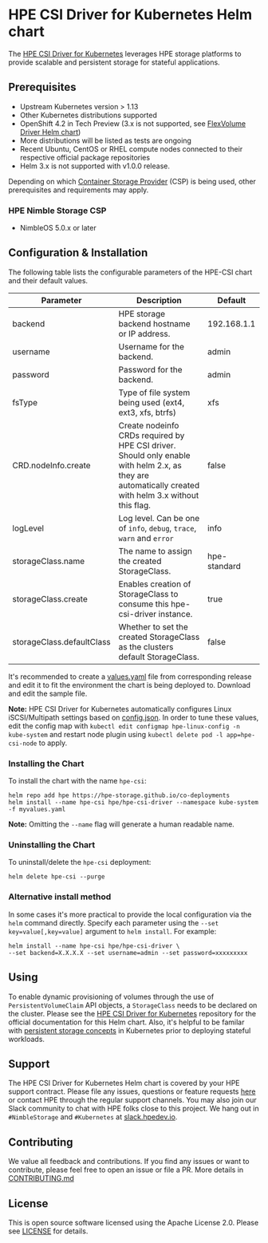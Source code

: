 
# HPE CSI Driver for Kubernetes Helm chart
The [HPE CSI Driver for Kubernetes](https://github.com/hpe-storage/csi-driver) leverages HPE storage platforms to provide scalable and persistent storage for stateful applications.

## Prerequisites

- Upstream Kubernetes version > 1.13
- Other Kubernetes distributions supported
- OpenShift 4.2 in Tech Preview (3.x is not supported, see [FlexVolume Driver Helm chart](https://github.com/hpe-storage/co-deployments/tree/master/helm/charts/hpe-flexvolume-driver))
- More distributions will be listed as tests are ongoing
- Recent Ubuntu, CentOS or RHEL compute nodes connected to their respective official package repositories
- Helm 3.x is not supported with v1.0.0 release.

Depending on which [Container Storage Provider](https://github.com/hpe-storage/container-storage-provider) (CSP) is being used, other prerequisites and requirements may apply.

### HPE Nimble Storage CSP
- NimbleOS 5.0.x or later

## Configuration & Installation
The following table lists the configurable parameters of the HPE-CSI chart and their default values.

|  Parameter                |  Description                                                |  Default    |
|---------------------------|-------------------------------------------------------------|-------------|
| backend                   | HPE storage backend hostname or IP address.                 | 192.168.1.1 |
| username                  | Username for the backend.                                   | admin       |
| password                  | Password for the backend.                                   | admin       |
| fsType                    | Type of file system being used (ext4, ext3, xfs, btrfs)     | xfs         |
| CRD.nodeInfo.create       | Create nodeinfo CRDs required by HPE CSI driver. Should only enable with helm 2.x, as they are automatically created with helm 3.x without this flag.                  | false        |
| logLevel             | Log level. Can be one of `info`, `debug`, `trace`, `warn` and `error`                                        | info         |
| storageClass.name  | The name to assign the created StorageClass.                                          | hpe-standard |
| storageClass.create | Enables creation of StorageClass to consume this hpe-csi-driver instance.                              | true        |
| storageClass.defaultClass | Whether to set the created StorageClass as the clusters default StorageClass.                                | false       |

It's recommended to create a [values.yaml](https://github.com/hpe-storage/co-deployments/blob/master/helm/charts/values/csi-driver) file from corresponding release and edit it to fit the environment the chart is being deployed to. Download and edit the sample file.

**Note:** HPE CSI Driver for Kubernetes automatically configures Linux iSCSI/Multipath settings based on [config.json](https://raw.githubusercontent.com/hpe-storage/co-deployments/master/helm/charts/hpe-csi-driver/files/config.json). In order to tune these values, edit the config map with `kubectl edit configmap hpe-linux-config -n kube-system` and restart node plugin using `kubectl delete pod -l app=hpe-csi-node` to apply.

### Installing the Chart
To install the chart with the name `hpe-csi`:

```
helm repo add hpe https://hpe-storage.github.io/co-deployments
helm install --name hpe-csi hpe/hpe-csi-driver --namespace kube-system -f myvalues.yaml
```

**Note:** Omitting the `--name` flag will generate a human readable name.

### Uninstalling the Chart
To uninstall/delete the `hpe-csi` deployment:

```
helm delete hpe-csi --purge
```

### Alternative install method
In some cases it's more practical to provide the local configuration via the `helm` command directly. Specify each parameter using the `--set key=value[,key=value]` argument to `helm install`. For example:

```
helm install --name hpe-csi hpe/hpe-csi-driver \
--set backend=X.X.X.X --set username=admin --set password=xxxxxxxxx
```

## Using
To enable dynamic provisioning of volumes through the use of `PersistentVolumeClaim` API objects, a `StorageClass` needs to be declared on the cluster. Please see the [HPE CSI Driver for Kubernetes](https://github.com/hpe-storage/csi-driver) repository for the official documentation for this Helm chart. Also, it's helpful to be familar with [persistent storage concepts](https://kubernetes.io/docs/concepts/storage/volumes/) in Kubernetes prior to deploying stateful workloads.

## Support
The HPE CSI Driver for Kubernetes Helm chart is covered by your HPE support contract. Please file any issues, questions or feature requests [here](https://github.com/hpe-storage/co-deployments/issues) or contact HPE through the regular support channels. You may also join our Slack community to chat with HPE folks close to this project. We hang out in `#NimbleStorage` and `#Kubernetes` at [slack.hpedev.io](https://slack.hpedev.io/).

## Contributing
We value all feedback and contributions. If you find any issues or want to contribute, please feel free to open an issue or file a PR. More details in [CONTRIBUTING.md](https://github.com/hpe-storage/co-deployments/blob/master/CONTRIBUTING.md)

## License
This is open source software licensed using the Apache License 2.0. Please see [LICENSE](https://github.com/hpe-storage/co-deployments/blob/master/LICENSE) for details.
